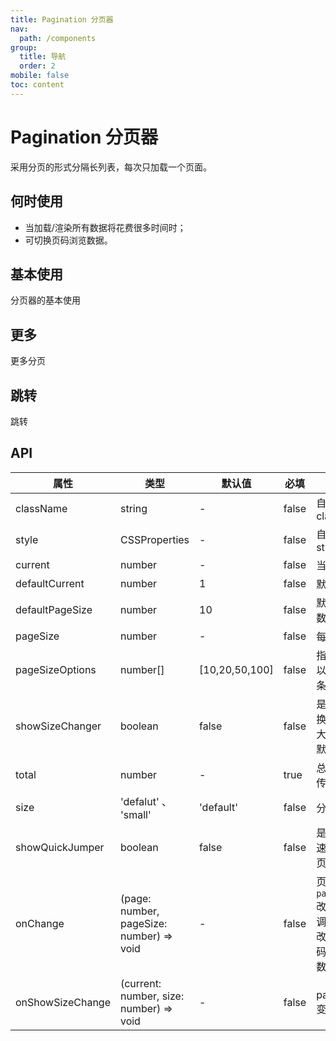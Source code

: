 ```yaml
---
title: Pagination 分页器
nav:
  path: /components
group:
  title: 导航
  order: 2
mobile: false
toc: content
---
```


# Pagination 分页器

采用分页的形式分隔长列表，每次只加载一个页面。

## 何时使用

- 当加载/渲染所有数据将花费很多时间时；
- 可切换页码浏览数据。

## 基本使用

分页器的基本使用

<code src='./demos/demo1.tsx'></code>

## 更多

更多分页

<code src='./demos/demo2.tsx'></code>

## 跳转

跳转

<code src='./demos/demo3.tsx'></code>

## API

| 属性             | 类型                                     | 默认值         | 必填  | 说明                                                       |
| ---------------- | ---------------------------------------- | -------------- | ----- | ---------------------------------------------------------- |
| className        | string                                   | -              | false | 自定义 className                                           |
| style            | CSSProperties                            | -              | false | 自定义 style                                               |
| current          | number                                   | -              | false | 当前页                                                     |
| defaultCurrent   | number                                   | 1              | false | 默认当前页                                                 |
| defaultPageSize  | number                                   | 10             | false | 默认每页条数                                               |
| pageSize         | number                                   | -              | false | 每页条数                                                   |
| pageSizeOptions  | number[]                                 | [10,20,50,100] | false | 指定每页可以显示多少条                                     |
| showSizeChanger  | boolean                                  | false          | false | 是否展示切换器，total 大于 50 时默认 true                  |
| total            | number                                   | -              | true  | 总条数，必传                                               |
| size             | 'defalut' 、 'small'                     | 'default'      | false | 分页器大小                                                 |
| showQuickJumper  | boolean                                  | false          | false | 是否可以快速跳转至某页                                     |
| onChange         | (page: number, pageSize: number) => void | -              | false | 页码或 `pageSize` 改变的回调，参数是改变后的页码及每页条数 |
| onShowSizeChange | (current: number, size: number) => void  | -              | false | pageSize 变化的回调                                        |
